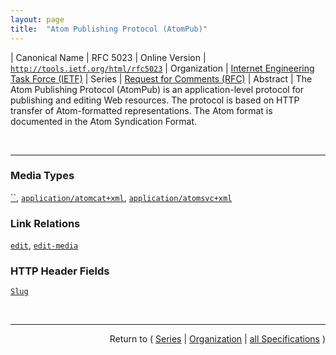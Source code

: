 ```yaml
---
layout: page
title:  "Atom Publishing Protocol (AtomPub)"
---
```


| Canonical Name | RFC 5023
| Online Version | [`http://tools.ietf.org/html/rfc5023`](http://tools.ietf.org/html/rfc5023)
| Organization | [Internet Engineering Task Force (IETF)](..)
| Series | [Request for Comments (RFC)](.)
| Abstract | The Atom Publishing Protocol (AtomPub) is an application-level protocol for publishing and editing Web resources. The protocol is based on HTTP transfer of Atom-formatted representations. The Atom format is documented in the Atom Syndication Format.

<br/>
<hr/>

### Media Types

[``](/concepts/media-type/ ""), [`application/atomcat+xml`](/concepts/media-type/application/atomcat+xml "An Atom Publishing Protocol Category Document, when serialized as XML 1.0, can be identified with the following media type."), [`application/atomsvc+xml`](/concepts/media-type/application/atomsvc+xml "An Atom Publishing Protocol Service Document, when serialized as XML 1.0, can be identified with the following media type.")

### Link Relations

[`edit`](/concepts/link-relation/edit "The value of &#34;edit&#34; specifies that the value of the href attribute is the IRI of an editable Member Entry. When appearing within an atom:entry, the href IRI can be used to retrieve, update, and delete the Resource represented by that Entry. An atom:entry MUST NOT contain more than one &#34;edit&#34; link relation."), [`edit-media`](/concepts/link-relation/edit-media "When appearing within an atom:entry, the value of the href attribute is an IRI that can be used to modify a Media Resource associated with that Entry.")

### HTTP Header Fields

[`Slug`](/concepts/http-header/Slug "Slug is an HTTP entity-header whose presence in a POST to a Collection constitutes a request by the client to use the header's value as part of any URIs that would normally be used to retrieve the to-be-created Entry or Media Resources.")



<br/>
<hr/>

<p style="text-align: right">Return to ( <a href="./">Series</a> | <a href="../">Organization</a> | <a href="../../">all Specifications</a> )</p>